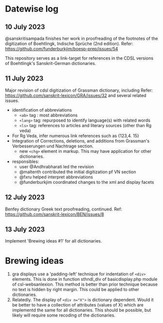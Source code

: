 # Datewise log

## 10 July 2023

@sanskritisampada finishes her work in proofreading of the footnotes
of the digitization of Boehtlingk, Indische Sprüche (2nd edition).
Refer: https://github.com/funderburkjim/boesp-prep/issues/54

This repository serves as a link-target for references in the CDSL versions of Boehtlingk's Sanskrit-German dictionaries.

## 11 July 2023

Major revision of cdsl digitization of Grassman dictionary, including
Refer: https://github.com/sanskrit-lexicon/GRA/issues/32  and several related issues.

* identification of abbreviations
  * `<ab>` tag : most abbreviations
  * `<lang>` tag: repurposed to identify language(s) with related words
  * `<ls>` tag:  references to articles and literary sources (other than Rg veda)
* For Rg Veda, infer numerous link references such as {123,4. 15}
* Integration of Corrections, deletions, and additions from Grassman's
  Verbesserungen und Nachtrage section.
  * new `<chg>` element in markup.  This may have application for other
   dictionaries.
* responsibles:
  * user @Andhrabharati led the revision
  * @maltenth contributed the initial digitization pf VN section
  * @fxru helped interpret abbreviations
  * @funderburkjim coordinated changes to the xml and display facets

## 12 July 2023
 Benfey dictionary Greek text proofreading, continued.
 Ref: https://github.com/sanskrit-lexicon/BEN/issues/8

## 13 July 2023
Implement 'Brewing ideas #1' for all dictionaries.

# Brewing ideas
  1. gra displays use a 'padding-left' technique for indentation of `<div>` elements.  This is done in function sthndl_div of basicdisplay.php module of csl-websanlexion.
  This method is better than prior technique because no text is hidden by right margin.
   This could be applied to other dictionaries.
  3. Relatedly.  The display of  `<div n="X">` is dictionary dependent.  Would it be better to have a collection of
     attributes (values of X) which are implementd the same for all dictionaries.  This should be possible, but
     likely will require some recoding of the dictionaries.
  
  
